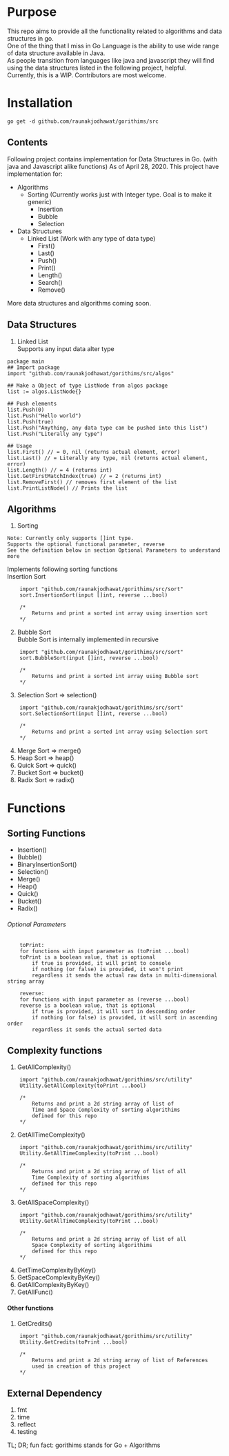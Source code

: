 # Purpose
This repo aims to provide all the functionality related to algorithms and data structures in go.   
One of the thing that I miss in Go Language is the ability to use wide range of data structure available in Java.  
As people transition from languages like java and javascript they will find using the data structures listed in the following project, helpful.  
Currently, this is a WIP. Contributors are most welcome.  

# Installation
```
go get -d github.com/raunakjodhawat/gorithims/src
```

## Contents
Following project contains implementation for Data Structures in Go. (with java and Javascript alike functions)
As of April 28, 2020. This project have implementation for:
- Algorithms
    - Sorting (Currently works just with Integer type. Goal is to make it generic)
        - Insertion
        - Bubble
        - Selection
- Data Structures
    - Linked List (Work with any type of data type)
        - First()
        - Last()
        - Push()
        - Print()
        - Length()
        - Search()
        - Remove()
        
More data structures and algorithms coming soon.

## Data Structures
1. Linked List  
Supports any input data alter type 
```cassandraql
package main
## Import package
import "github.com/raunakjodhawat/gorithims/src/algos"

## Make a Object of type ListNode from algos package
list := algos.ListNode{}

## Push elements
list.Push(0)
list.Push("Hello world")
list.Push(true)
list.Push("Anything, any data type can be pushed into this list")
list.Push("Literally any type")

## Usage
list.First() // = 0, nil (returns actual element, error)
list.Last() // = Literally any type, nil (returns actual element, error)
list.Length() // = 4 (returns int)
list.GetFirstMatchIndex(true) // = 2 (returns int) 
list.RemoveFirst() // removes first element of the list
list.PrintListNode() // Prints the list

```

## Algorithms
1. Sorting
```
Note: Currently only supports []int type.
Supports the optional functional parameter, reverse
See the definition below in section Optional Parameters to understand more
```
Implements following sorting functions  
Insertion Sort
```
    import "github.com/raunakjodhawat/gorithims/src/sort"
    sort.InsertionSort(input []int, reverse ...bool)
    
    /*  
        Returns and print a sorted int array using insertion sort
    */
```

2. Bubble Sort  
Bubble Sort is internally implemented in recursive
```
    import "github.com/raunakjodhawat/gorithims/src/sort"
    sort.BubbleSort(input []int, reverse ...bool)
    
    /*  
        Returns and print a sorted int array using Bubble sort
    */
```
3. Selection Sort => selection()
```
    import "github.com/raunakjodhawat/gorithims/src/sort"
    sort.SelectionSort(input []int, reverse ...bool)
    
    /*  
        Returns and print a sorted int array using Selection sort
    */
```
4. Merge Sort => merge()
5. Heap Sort => heap()
6. Quick Sort => quick()
7. Bucket Sort => bucket()
8. Radix Sort => radix()

# Functions
## Sorting Functions
- Insertion()
- Bubble()
- BinaryInsertionSort()
- Selection()
- Merge()
- Heap()
- Quick()
- Bucket()
- Radix()

###### Optional Parameters
```
    toPrint:
    for functions with input parameter as (toPrint ...bool)
    toPrint is a boolean value, that is optional
        if true is provided, it will print to console
        if nothing (or false) is provided, it won't print
        regardless it sends the actual raw data in multi-dimensional string array

    reverse:
    for functions with input parameter as (reverse ...bool)
    reverse is a boolean value, that is optional
        if true is provided, it will sort in descending order
        if nothing (or false) is provided, it will sort in ascending order
        regardless it sends the actual sorted data
```
## Complexity functions
1. GetAllComplexity()
```
    import "github.com/raunakjodhawat/gorithims/src/utility"
    Utility.GetAllComplexity(toPrint ...bool)
    
    /*  
        Returns and print a 2d string array of list of
        Time and Space Complexity of sorting algorithims 
        defined for this repo
    */
```
2. GetAllTimeComplexity()
```
    import "github.com/raunakjodhawat/gorithims/src/utility"
    Utility.GetAllTimeComplexity(toPrint ...bool)
    
    /*  
        Returns and print a 2d string array of list of all
        Time Complexity of sorting algorithims 
        defined for this repo
    */
```
3. GetAllSpaceComplexity()
```
    import "github.com/raunakjodhawat/gorithims/src/utility"
    Utility.GetAllTimeComplexity(toPrint ...bool)
    
    /*  
        Returns and print a 2d string array of list of all
        Space Complexity of sorting algorithims 
        defined for this repo
    */
```
4. GetTimeComplexityByKey()
5. GetSpaceComplexityByKey()
6. GetAllComplexityByKey()
7. GetAllFunc()
#### Other functions
1. GetCredits()
```
    import "github.com/raunakjodhawat/gorithims/src/utility"
    Utility.GetCredits(toPrint ...bool)
    
    /*  
        Returns and print a 2d string array of list of References
        used in creation of this project
    */
```

## External Dependency
1. fmt
2. time
3. reflect
4. testing

TL; DR; fun fact: gorithims stands for Go + Algorithms